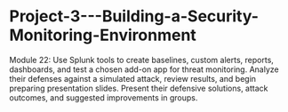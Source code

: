 # Project-3---Building-a-Security-Monitoring-Environment
Module 22: Use Splunk tools to create baselines, custom alerts, reports, dashboards, and test a chosen add-on app for threat monitoring. Analyze their defenses against a simulated attack, review results, and begin preparing presentation slides. Present their defensive solutions, attack outcomes, and suggested improvements in groups.
